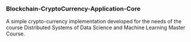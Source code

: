 ### Blockchain-CryptoCurrency-Application-Core

A simple crypto-currency implementation developed for the needs of the course Distributed Systems of Data Science and Machine Learning Master Course.

